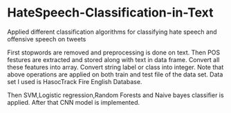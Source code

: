 # HateSpeech-Classification-in-Text
Applied different classification algorithms for classifying hate speech and offensive speech on tweets

First stopwords are removed and preprocessing is done on text.
Then POS festures are extracted and stored along with text in data frame.
Convert all these features into array.
Convert string label or class into integer.
Note that above operations are applied on both train and test file of the data set.
Data set I used is HasocTrack Fire English Database.

Then  SVM,Logistic regression,Random Forests and  Naive bayes classifier is applied.
After that CNN model is implemented.
